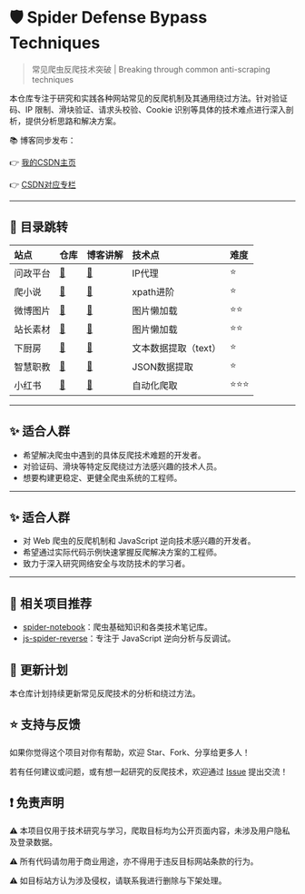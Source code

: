# 🛡️ Spider Defense Bypass Techniques

> 常见爬虫反爬技术突破 | Breaking through common anti-scraping techniques

本仓库专注于研究和实践各种网站常见的反爬机制及其通用绕过方法。针对验证码、IP 限制、滑块验证、请求头校验、Cookie 识别等具体的技术难点进行深入剖析，提供分析思路和解决方案。

📚 博客同步发布：

👉 [我的CSDN主页](https://blog.csdn.net/2401_87328929)

👉 [CSDN对应专栏](https://blog.csdn.net/2401_87328929/category_12970268.html)


--- 
## 🚅 目录跳转

| 站点   | 仓库                                                                                                                                                                     | 博客讲解                                                                | 技术点          | 难度   |
|:-----|:-----------------------------------------------------------------------------------------------------------------------------------------------------------------------|:--------------------------------------------------------------------|:-------------|:------|
| 问政平台 | [📁](https://github.com/Annyfee/spider-defense-bypass/blob/main/IP%E4%BB%A3%E7%90%86/%E9%97%AE%E6%94%BF%E5%B9%B3%E5%8F%B0.py)                                          | [📖](https://blog.csdn.net/2401_87328929/article/details/148193001) | IP代理         | ⭐     |
| 爬小说  | [📁](https://github.com/Annyfee/spider-defense-bypass/blob/main/xpath%E8%BF%9B%E9%98%B6/%E7%88%AC%E5%B0%8F%E8%AF%B4.py)                                                | [📖](https://blog.csdn.net/2401_87328929/article/details/148098889) | xpath进阶      | ⭐     |
| 微博图片 | [📁](https://github.com/Annyfee/spider-defense-bypass/blob/main/%E5%9B%BE%E7%89%87%E6%87%92%E5%8A%A0%E8%BD%BD/%E5%BE%AE%E5%8D%9A%E5%9B%BE%E7%89%87.py)                 | [📖](https://blog.csdn.net/2401_87328929/article/details/148170374) | 图片懒加载        | ⭐⭐    |
| 站长素材 | [📁](https://github.com/Annyfee/spider-defense-bypass/blob/main/%E5%9B%BE%E7%89%87%E6%87%92%E5%8A%A0%E8%BD%BD/%E7%AB%99%E9%95%BF%E7%B4%A0%E6%9D%90.py)                 | [📖](https://blog.csdn.net/2401_87328929/article/details/148123963) | 图片懒加载        | ⭐⭐    |
| 下厨房  | [📁](https://github.com/Annyfee/spider-defense-bypass/blob/main/%E7%88%AC%E5%8F%96text%26json%E5%9E%8B%E6%95%B0%E6%8D%AE/%E4%B8%8B%E5%8E%A8%E6%88%BF-text.py)          | [📖](https://blog.csdn.net/2401_87328929/article/details/148074149) | 文本数据提取（text） | ⭐     |
| 智慧职教 | [📁](https://github.com/Annyfee/spider-defense-bypass/blob/main/%E7%88%AC%E5%8F%96text%26json%E5%9E%8B%E6%95%B0%E6%8D%AE/%E6%99%BA%E6%85%A7%E8%81%8C%E6%95%99-json.py) | [📖](https://blog.csdn.net/2401_87328929/article/details/148046380) | JSON数据提取     | ⭐     |
| 小红书  | [📁](https://github.com/Annyfee/spider-defense-bypass/tree/main/%E8%87%AA%E5%8A%A8%E5%8C%96%E7%88%AC%E8%99%AB/%E5%B0%8F%E7%BA%A2%E4%B9%A6%E7%AC%94%E8%AE%B0%E8%87%AA%E5%8A%A8%E5%8C%96%E9%87%87%E9%9B%86) | [📖](https://blog.csdn.net/2401_87328929/article/details/149253153) | 自动化爬取        | ⭐⭐⭐     |

--- 

## ✨ 适合人群

- 希望解决爬虫中遇到的具体反爬技术难题的开发者。
- 对验证码、滑块等特定反爬绕过方法感兴趣的技术人员。
- 想要构建更稳定、更健全爬虫系统的工程师。

---


## ✨ 适合人群

* 对 Web 爬虫的反爬机制和 JavaScript 逆向技术感兴趣的开发者。
* 希望通过实际代码示例快速掌握反爬解决方案的工程师。
* 致力于深入研究网络安全与攻防技术的学习者。

---

## 📌 相关项目推荐

- [spider-notebook](https://github.com/Annyfee/spider-notebook)：爬虫基础知识和各类技术笔记库。
- [js-spider-reverse](https://github.com/Annyfee/js-spider-reverse)：专注于 JavaScript 逆向分析与反调试。

## 🧭 更新计划

本仓库计划持续更新常见反爬技术的分析和绕过方法。

## ⭐️ 支持与反馈

如果你觉得这个项目对你有帮助，欢迎 Star、Fork、分享给更多人！

若有任何建议或问题，或有想一起研究的反爬技术，欢迎通过 [Issue](https://github.com/Annyfee/spider-defense-bypass/issues) 提出交流！

## ❗ 免责声明
⚠️ 本项目仅用于技术研究与学习，爬取目标均为公开页面内容，未涉及用户隐私及登录数据。

⚠️ 所有代码请勿用于商业用途，亦不得用于违反目标网站条款的行为。

⚠️ 如目标站方认为涉及侵权，请联系我进行删除与下架处理。